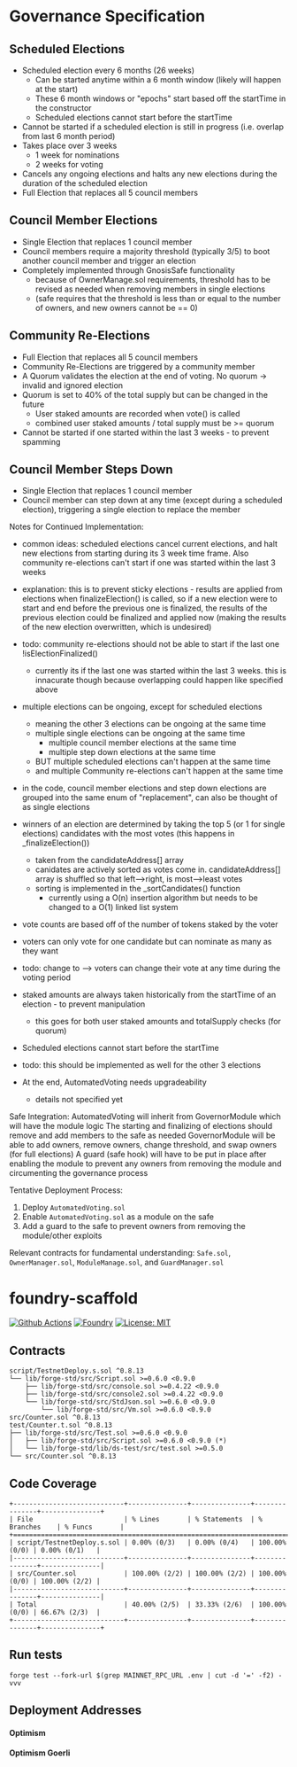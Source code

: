 # Governance Specification

## Scheduled Elections
- Scheduled election every 6 months (26 weeks)
    - Can be started anytime within a 6 month window (likely will happen at the start)
    - These 6 month windows or "epochs" start based off the startTime in the constructor
    - Scheduled elections cannot start before the startTime
- Cannot be started if a scheduled election is still in progress (i.e. overlap from last 6 month period)
- Takes place over 3 weeks
    - 1 week for nominations
    - 2 weeks for voting
- Cancels any ongoing elections and halts any new elections during the duration of the scheduled election
- Full Election that replaces all 5 council members

## Council Member Elections
- Single Election that replaces 1 council member
- Council members require a majority threshold (typically 3/5) to boot another council member and trigger an election
- Completely implemented through GnosisSafe functionality
    - because of OwnerManage.sol requirements, threshold has to be revised as needed when removing members in single elections
    - (safe requires that the threshold is less than or equal to the number of owners, and new owners cannot be == 0)

## Community Re-Elections
- Full Election that replaces all 5 council members
- Community Re-Elections are triggered by a community member
- A Quorum validates the election at the end of voting. No quorum -> invalid and ignored election
- Quorum is set to 40% of the total supply but can be changed in the future
    - User staked amounts are recorded when vote() is called
    - combined user staked amounts / total supply must be >= quorum
- Cannot be started if one started within the last 3 weeks - to prevent spamming

## Council Member Steps Down
- Single Election that replaces 1 council member
- Council member can step down at any time (except during a scheduled election), triggering a single election to replace the member


Notes for Continued Implementation:

- common ideas: scheduled elections cancel current elections, and halt new elections from starting during its 3 week time frame. Also community re-elections can't start if one was started within the last 3 weeks
- explanation: this is to prevent sticky elections - results are applied from elections when finalizeElection() is called, so if a new election were to start and end before the previous one is finalized, the results of the previous election could be finalized and applied now (making the results of the new election overwritten, which is undesired)

- todo: community re-elections should not be able to start if the last one !isElectionFinalized()
    - currently its if the last one was started within the last 3 weeks. this is innacurate though because overlapping could happen like specified above

- multiple elections can be ongoing, except for scheduled elections
    - meaning the other 3 elections can be ongoing at the same time
    - multiple single elections can be ongoing at the same time
        - multiple council member elections at the same time
        - multiple step down elections at the same time
    - BUT multiple scheduled elections can't happen at the same time
    - and multiple Community re-elections can't happen at the same time

- in the code, council member elections and step down elections are grouped into the same enum of "replacement", can also be thought of as single elections

- winners of an election are determined by taking the top 5 (or 1 for single elections) candidates with the most votes (this happens in _finalizeElection())
    - taken from the candidateAddress[] array
    - canidates are actively sorted as votes come in. candidateAddress[] array is shuffled so that left-->right, is most-->least votes
    - sorting is implemented in the _sortCandidates() function
        - currently using a O(n) insertion algorithm but needs to be changed to a O(1) linked list system
- vote counts are based off of the number of tokens staked by the voter
- voters can only vote for one candidate but can nominate as many as they want
- todo: change to --> voters can change their vote at any time during the voting period

- staked amounts are always taken historically from the startTime of an election - to prevent manipulation
    - this goes for both user staked amounts and totalSupply checks (for quorum)

- Scheduled elections cannot start before the startTime
- todo: this should be implemented as well for the other 3 elections

- At the end, AutomatedVoting needs upgradeability
    - details not specified yet

Safe Integration:
AutomatedVoting will inherit from GovernorModule which will have the module logic
The starting and finalizing of elections should remove and add members to the safe as needed
GovernorModule will be able to add owners, remove owners, change threshold, and swap owners (for full elections)
A guard (safe hook) will have to be put in place after enabling the module to prevent any owners from removing the module and circumenting the governance process

Tentative Deployment Process:
1. Deploy ```AutomatedVoting.sol```
2. Enable ```AutomatedVoting.sol``` as a module on the safe
3. Add a guard to the safe to prevent owners from removing the module/other exploits

Relevant contracts for fundamental understanding: ```Safe.sol```, ```OwnerManager.sol```, ```ModuleManage.sol```, and ```GuardManager.sol```

# foundry-scaffold

[![Github Actions][gha-badge]][gha] 
[![Foundry][foundry-badge]][foundry] 
[![License: MIT][license-badge]][license]

[gha]: https://github.com/Kwenta/foundry-scaffold/actions
[gha-badge]: https://github.com/Kwenta/foundry-scaffold/actions/workflows/test.yml/badge.svg
[foundry]: https://getfoundry.sh/
[foundry-badge]: https://img.shields.io/badge/Built%20with-Foundry-FFDB1C.svg
[license]: https://opensource.org/licenses/MIT
[license-badge]: https://img.shields.io/badge/License-MIT-blue.svg

## Contracts

```
script/TestnetDeploy.s.sol ^0.8.13
└── lib/forge-std/src/Script.sol >=0.6.0 <0.9.0
    ├── lib/forge-std/src/console.sol >=0.4.22 <0.9.0
    ├── lib/forge-std/src/console2.sol >=0.4.22 <0.9.0
    └── lib/forge-std/src/StdJson.sol >=0.6.0 <0.9.0
        └── lib/forge-std/src/Vm.sol >=0.6.0 <0.9.0
src/Counter.sol ^0.8.13
test/Counter.t.sol ^0.8.13
├── lib/forge-std/src/Test.sol >=0.6.0 <0.9.0
│   ├── lib/forge-std/src/Script.sol >=0.6.0 <0.9.0 (*)
│   └── lib/forge-std/lib/ds-test/src/test.sol >=0.5.0
└── src/Counter.sol ^0.8.13
```

## Code Coverage

```
+----------------------------+---------------+---------------+---------------+---------------+
| File                       | % Lines       | % Statements  | % Branches    | % Funcs       |
+============================================================================================+
| script/TestnetDeploy.s.sol | 0.00% (0/3)   | 0.00% (0/4)   | 100.00% (0/0) | 0.00% (0/1)   |
|----------------------------+---------------+---------------+---------------+---------------|
| src/Counter.sol            | 100.00% (2/2) | 100.00% (2/2) | 100.00% (0/0) | 100.00% (2/2) |
|----------------------------+---------------+---------------+---------------+---------------|
| Total                      | 40.00% (2/5)  | 33.33% (2/6)  | 100.00% (0/0) | 66.67% (2/3)  |
+----------------------------+---------------+---------------+---------------+---------------+
```

## Run tests
```
forge test --fork-url $(grep MAINNET_RPC_URL .env | cut -d '=' -f2) -vvv
```

## Deployment Addresses

#### Optimism

#### Optimism Goerli